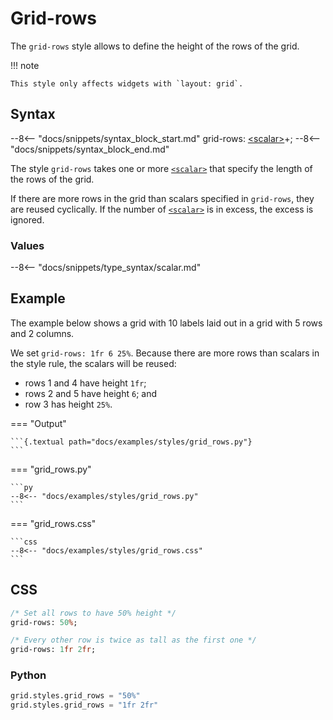 # Grid-rows

The `grid-rows` style allows to define the height of the rows of the grid.

!!! note

    This style only affects widgets with `layout: grid`.

## Syntax

--8<-- "docs/snippets/syntax_block_start.md"
grid-rows: <a href="../css_types/scalar.md">&lt;scalar&gt;</a>+;
--8<-- "docs/snippets/syntax_block_end.md"

The style `grid-rows` takes one or more [`<scalar>`](../../css_types/scalar.md) that specify the length of the rows of the grid.

If there are more rows in the grid than scalars specified in `grid-rows`, they are reused cyclically.
If the number of [`<scalar>`](../../css_types/scalar.md) is in excess, the excess is ignored.

### Values

--8<-- "docs/snippets/type_syntax/scalar.md"

## Example

The example below shows a grid with 10 labels laid out in a grid with 5 rows and 2 columns.

We set `grid-rows: 1fr 6 25%`.
Because there are more rows than scalars in the style rule, the scalars will be reused:

 - rows 1 and 4 have height `1fr`;
 - rows 2 and 5 have height `6`; and
 - row 3 has height `25%`.


=== "Output"

    ```{.textual path="docs/examples/styles/grid_rows.py"}
    ```

=== "grid_rows.py"

    ```py
    --8<-- "docs/examples/styles/grid_rows.py"
    ```

=== "grid_rows.css"

    ```css
    --8<-- "docs/examples/styles/grid_rows.css"
    ```

## CSS

```sass
/* Set all rows to have 50% height */
grid-rows: 50%;

/* Every other row is twice as tall as the first one */
grid-rows: 1fr 2fr;
```

### Python

```py
grid.styles.grid_rows = "50%"
grid.styles.grid_rows = "1fr 2fr"
```
